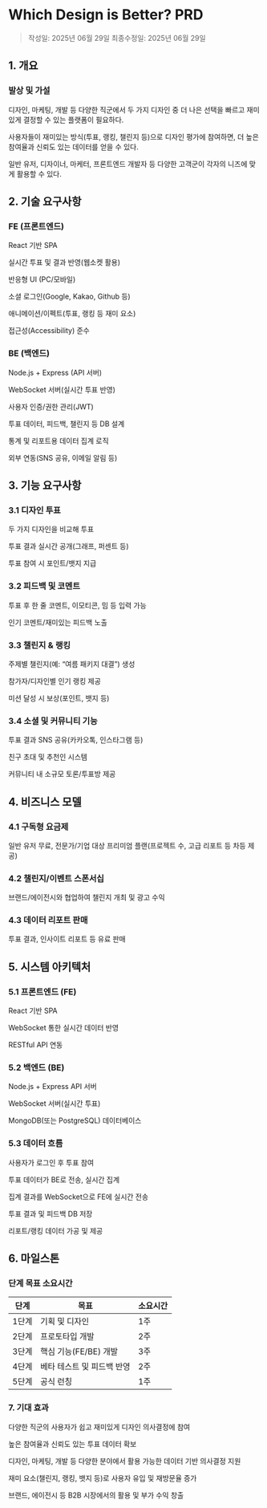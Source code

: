 # Which Design is Better? PRD

> 작성일: 2025년 06월 29일
> 최종수정일: 2025년 06월 29일

## 1. 개요

### 발상 및 가설

디자인, 마케팅, 개발 등 다양한 직군에서 두 가지 디자인 중 더 나은 선택을 빠르고 재미있게 결정할 수 있는 플랫폼이 필요하다.

사용자들이 재미있는 방식(투표, 랭킹, 챌린지 등)으로 디자인 평가에 참여하면, 더 높은 참여율과 신뢰도 있는 데이터를 얻을 수 있다.

일반 유저, 디자이너, 마케터, 프론트엔드 개발자 등 다양한 고객군이 각자의 니즈에 맞게 활용할 수 있다.

## 2. 기술 요구사항

### FE (프론트엔드)

React 기반 SPA

실시간 투표 및 결과 반영(웹소켓 활용)

반응형 UI (PC/모바일)

소셜 로그인(Google, Kakao, Github 등)

애니메이션/이펙트(투표, 랭킹 등 재미 요소)

접근성(Accessibility) 준수

### BE (백엔드)

Node.js + Express (API 서버)

WebSocket 서버(실시간 투표 반영)

사용자 인증/권한 관리(JWT)

투표 데이터, 피드백, 챌린지 등 DB 설계

통계 및 리포트용 데이터 집계 로직

외부 연동(SNS 공유, 이메일 알림 등)

## 3. 기능 요구사항

### 3.1 디자인 투표

두 가지 디자인을 비교해 투표

투표 결과 실시간 공개(그래프, 퍼센트 등)

투표 참여 시 포인트/뱃지 지급

### 3.2 피드백 및 코멘트

투표 후 한 줄 코멘트, 이모티콘, 밈 등 입력 가능

인기 코멘트/재미있는 피드백 노출

### 3.3 챌린지 & 랭킹

주제별 챌린지(예: “여름 패키지 대결”) 생성

참가자/디자인별 인기 랭킹 제공

미션 달성 시 보상(포인트, 뱃지 등)

### 3.4 소셜 및 커뮤니티 기능

투표 결과 SNS 공유(카카오톡, 인스타그램 등)

친구 초대 및 추천인 시스템

커뮤니티 내 소규모 토론/투표방 제공

## 4. 비즈니스 모델

### 4.1 구독형 요금제

일반 유저 무료, 전문가/기업 대상 프리미엄 플랜(프로젝트 수, 고급 리포트 등 차등 제공)

### 4.2 챌린지/이벤트 스폰서십

브랜드/에이전시와 협업하여 챌린지 개최 및 광고 수익

### 4.3 데이터 리포트 판매

투표 결과, 인사이트 리포트 등 유료 판매

## 5. 시스템 아키텍처

### 5.1 프론트엔드 (FE)

React 기반 SPA

WebSocket 통한 실시간 데이터 반영

RESTful API 연동

### 5.2 백엔드 (BE)

Node.js + Express API 서버

WebSocket 서버(실시간 투표)

MongoDB(또는 PostgreSQL) 데이터베이스

### 5.3 데이터 흐름

사용자가 로그인 후 투표 참여

투표 데이터가 BE로 전송, 실시간 집계

집계 결과를 WebSocket으로 FE에 실시간 전송

투표 결과 및 피드백 DB 저장

리포트/랭킹 데이터 가공 및 제공

## 6. 마일스톤

### 단계 목표 소요시간

| 단계  | 목표                       | 소요시간 |
| ----- | -------------------------- | -------- |
| 1단계 | 기획 및 디자인             | 1주      |
| 2단계 | 프로토타입 개발            | 2주      |
| 3단계 | 핵심 기능(FE/BE) 개발      | 3주      |
| 4단계 | 베타 테스트 및 피드백 반영 | 2주      |
| 5단계 | 공식 런칭                  | 1주      |

### 7. 기대 효과

다양한 직군의 사용자가 쉽고 재미있게 디자인 의사결정에 참여

높은 참여율과 신뢰도 있는 투표 데이터 확보

디자인, 마케팅, 개발 등 다양한 분야에서 활용 가능한 데이터 기반 의사결정 지원

재미 요소(챌린지, 랭킹, 뱃지 등)로 사용자 유입 및 재방문율 증가

브랜드, 에이전시 등 B2B 시장에서의 활용 및 부가 수익 창출
